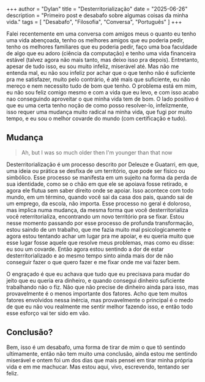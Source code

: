 +++
author = "Dylan"
title = "Desterritorialização"
date = "2025-06-26"
description = "Primeiro post e desabafo sobre algumas coisas da minha vida."
tags = [
    "Desabafo", "Filosofia", "Conversa", "Português"
]
+++

Falei recentemente em uma conversa com amigos meus o quanto eu tenho uma vida abençoada, tenho os melhores amigos que eu poderia pedir, tenho os melhores familiares que eu poderia pedir, faço uma boa faculdade de algo que eu adoro (ciência da computação) e tenho uma vida financeira estável (talvez agora não mais tanto, mas deixo isso pra depois). Entretanto, apesar de tudo isso, eu sou muito infeliz, miserável até. Mas não me entenda mal, eu não sou infeliz por achar que o que tenho não é suficiente pra me satisfazer, muito pelo contrário, é até mais que suficiente, eu não mereço e nem necessito tudo de bom que tenho. O problema está em mim, eu não sou feliz comigo mesmo e com a vida que eu levo, e com isso acabo nao conseguindo aproveitar o que minha vida tem de bom. O lado positivo é que eu uma certa tenho noção de como posso resolver-lo, infelizmente, isso requer uma mudança muito radical na minha vida, que fugi por muito tempo, e eu sou o melhor covarde do mundo (com certificação e tudo).

## Mudança

> Ah, but I was so much older then
> I'm younger than that now

Desterritorialização é um processo descrito por Deleuze e Guatarri, em que, uma ideia ou prática se desfixa de um território, que pode ser físico ou simbólico. Esse processo se manifesta em um sujeito na forma da perda de sua identidade, como se o chão em que ele se apoiava fosse retirado,  e agora ele flutua sem saber direito onde se apoiar. Isso acontece com todo mundo, em um término, quando você sai da casa dos pais, quando sai de um emprego, da escola, não importa.  Esse processo no geral é doloroso, mas implica numa mudança, da mesma forma que você desterritorializa você reterritorializa,  encontrando um novo território pra se fixar. Estou nesse momento passando por esse processo de profunda transformação, estou saindo de um trabalho, que me fazia muito mal psicologicamente e agora estou tentando achar um lugar pra me apoiar, e eu queria muito que esse lugar fosse aquele que resolve meus problemas, mas como eu disse: eu sou um covarde. Então agora estou sentindo a dor de estar desterritorializado e ao mesmo tempo sinto ainda mais dor de não conseguir fazer o que quero fazer e me fixar onde me vai fazer bem.

O engraçado é que eu achava que tudo que eu precisava para mudar do jeito que eu queria era dinheiro, e quando consegui dinheiro suficiente trabalhando não o fiz. Não que não precise de dinheiro ainda para isso, mas provavelmente é o menos importante dos fatores. Acho que tem muitos fatores envolvidos nessa inércia, mas provavelmente o principal é o medo de que eu não vou realmente me sentir melhor fazendo isso,  e então todo esse esforço vai ter sido em vão.

## Conclusão?

Bem, isso é um desabafo, uma forma de tirar de mim o que tô sentindo ultimamente, então não tem muito uma conclusão,  ainda estou me sentindo miserável e ontem foi um dos dias que mais pensei em tirar minha própria vida e em me machucar. Mas estou aqui, vivo, escrevendo, tentando ser feliz.


